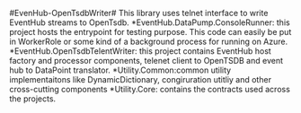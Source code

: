 #EvenHub-OpenTsdbWriter#
This library uses telnet interface to write EventHub streams to OpenTsdb.
*EventHub.DataPump.ConsoleRunner: this project hosts the entrypoint for testing purpose. This code can easily be put in WorkerRole or some kind of a background process for running on Azure.
*EventHub.OpenTsdbTelentWriter: this project contains EventHub host factory and processor components, telenet client to OpenTSDB and event hub to DataPoint translator.
*Utility.Common:common utility implementaitons like DynamicDictionary, congiruration utitliy and other cross-cutting components
*Utility.Core: contains the contracts used across the projects. 